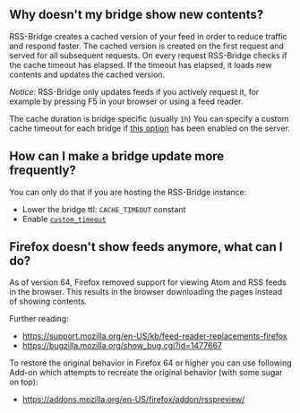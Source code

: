 ## Why doesn't my bridge show new contents?

RSS-Bridge creates a cached version of your feed in order to reduce traffic and respond faster.
The cached version is created on the first request and served for all subsequent requests.
On every request RSS-Bridge checks if the cache timeout has elapsed.
If the timeout has elapsed, it loads new contents and updates the cached version.

_Notice_: RSS-Bridge only updates feeds if you actively request it,
for example by pressing F5 in your browser or using a feed reader.

The cache duration is bridge specific (usually `1h`)
You can specify a custom cache timeout for each bridge if 
[this option](#how-can-i-make-a-bridge-update-more-frequently) has been enabled on the server.

## How can I make a bridge update more frequently?

You can only do that if you are hosting the RSS-Bridge instance:
- Lower the bridge ttl: `CACHE_TIMEOUT` constant
- Enable [`custom_timeout`](../03_For_Hosts/08_Custom_Configuration.md#customtimeout)

## Firefox doesn't show feeds anymore, what can I do?

As of version 64, Firefox removed support for viewing Atom and RSS feeds in the browser.
This results in the browser downloading the pages instead of showing contents.

Further reading:
- https://support.mozilla.org/en-US/kb/feed-reader-replacements-firefox
- https://bugzilla.mozilla.org/show_bug.cgi?id=1477667

To restore the original behavior in Firefox 64 or higher you can use following Add-on
which attempts to recreate the original behavior (with some sugar on top):

- https://addons.mozilla.org/en-US/firefox/addon/rsspreview/
